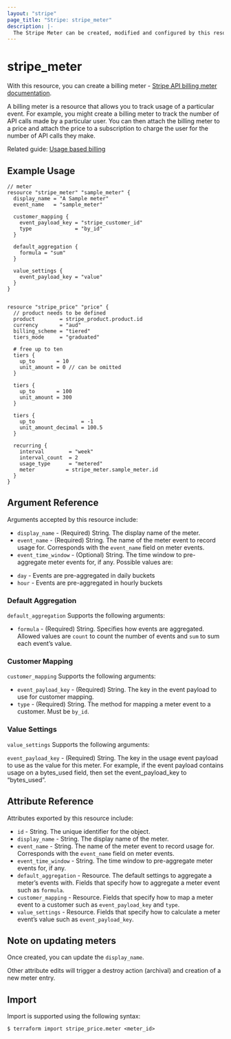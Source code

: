 ```yaml
---
layout: "stripe"
page_title: "Stripe: stripe_meter"
description: |-
  The Stripe Meter can be created, modified and configured by this resource.
---
```


# stripe_meter

With this resource, you can create a billing meter - [Stripe API billing meter documentation](https://docs.stripe.com/api/billing/meter).

A billing meter is a resource that allows you to track usage of a particular event. For example, you might create a billing meter to track the number of API calls made by a particular user. You can then attach the billing meter to a price and attach the price to a subscription to charge the user for the number of API calls they make.

Related guide: [Usage based billing](https://docs.stripe.com/billing/subscriptions/usage-based)


## Example Usage

```hcl
// meter
resource "stripe_meter" "sample_meter" {
  display_name = "A Sample meter"
  event_name   = "sample_meter"

  customer_mapping {
    event_payload_key = "stripe_customer_id"
    type              = "by_id"
  }

  default_aggregation {
    formula = "sum"
  }

  value_settings {
    event_payload_key = "value"
  }
}


resource "stripe_price" "price" {
  // product needs to be defined
  product        = stripe_product.product.id
  currency       = "aud"
  billing_scheme = "tiered"
  tiers_mode     = "graduated"

  # free up to ten
  tiers {
    up_to       = 10
    unit_amount = 0 // can be omitted
  }

  tiers {
    up_to       = 100
    unit_amount = 300
  }

  tiers {
    up_to               = -1
    unit_amount_decimal = 100.5
  }

  recurring {
    interval        = "week"
    interval_count  = 2
    usage_type      = "metered"
    meter          = stripe_meter.sample_meter.id
  }
}

```

## Argument Reference

Arguments accepted by this resource include:

* `display_name` - (Required) String. The display name of the meter.
* `event_name` - (Required) String. The name of the meter event to record usage for. Corresponds with the `event_name` field on meter events.
* `event_time_window` - (Optional) String. The time window to pre-aggregate meter events for, if any. Possible values are:
 - `day` - Events are pre-aggregated in daily buckets
 - `hour` - Events are pre-aggregated in hourly buckets

### Default Aggregation

`default_aggregation` Supports the following arguments:

* `formula` - (Required) String. Specifies how events are aggregated. Allowed values are `count` to count the number of events and `sum` to sum each event’s value.

### Customer Mapping

`customer_mapping` Supports the following arguments:

* `event_payload_key` - (Required) String. The key in the event payload to use for customer mapping.
* `type` - (Required) String. The method for mapping a meter event to a customer. Must be `by_id`.

### Value Settings

`value_settings` Supports the following arguments:

`event_payload_key` - (Required) String. The key in the usage event payload to use as the value for this meter. For example, if the event payload contains usage on a bytes_used field, then set the event_payload_key to “bytes_used”.

## Attribute Reference

Attributes exported by this resource include:

* `id` - String. The unique identifier for the object.
* `display_name` - String. The display name of the meter.
* `event_name` - String. The name of the meter event to record usage for. Corresponds with the `event_name` field on meter events.
* `event_time_window` - String. The time window to pre-aggregate meter events for, if any.
* `default_aggregation` - Resource. The default settings to aggregate a meter’s events with. Fields that specify how to aggregate a meter event such as `formula`.
* `customer_mapping` - Resource. Fields that specify how to map a meter event to a customer such as `event_payload_key` and `type`.
* `value_settings` - Resource. Fields that specify how to calculate a meter event’s value such as `event_payload_key`.

## Note on updating meters

Once created, you can update the `display_name`.

Other attribute edits will trigger a destroy action (archival) and creation of a new meter entry.

## Import

Import is supported using the following syntax:

```shell
$ terraform import stripe_price.meter <meter_id>
```

